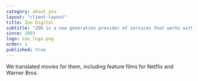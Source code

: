 ```yaml
---
category: about_you
layout: "client-layout"
title: Zoo Digital
subtitle: "ZOO is a new generation provider of services that works with leading content owners and creative organizations to enable the delivery of media content through the use of Cloud computing. ZOO is specialized in subtitling, captioning and dubbing services, and is based in El Segundo, CA, USA"
since: 2003
logo: zoo_logo.png
order: 1
published: true
---
```


We translated movies for them, including feature films for Netflix and Warner Bros.